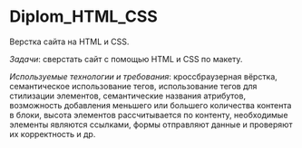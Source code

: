 # Diplom_HTML_CSS  

Верстка сайта на HTML и CSS.

*Задачи*: сверстать сайт с помощью HTML и CSS по макету.


*Используемые технологии и требования*: кроссбраузерная вёрстка, семантическое использование тегов, использование тегов для стилизации элементов, семантические названия атрибутов, возможность добавления меньшего или 
большего количества контента в блоки, высота элементов рассчитывается по контенту, необходимые элементы являются ссылками, формы отправляют данные и проверяют их корректность и др.
